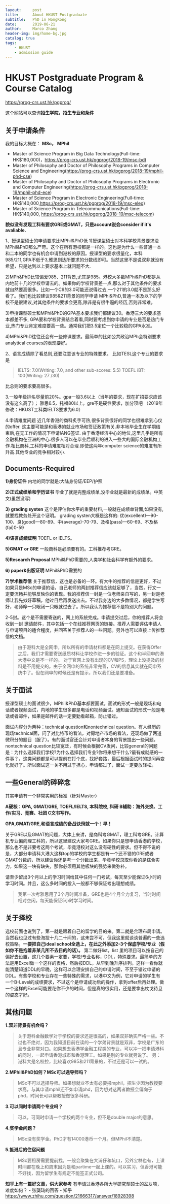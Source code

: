 ```yaml
---
layout:     post
title:      About HKUST Postgraduate
subtitle:   PhD in HongKong
date:       2019-06-21
author:     Marco Zhang
header-img: img/home-bg.jpg
catalog: true
tags:
    - HKUST
    - admission guide
---
```


# HKUST Postgraduate Program & Course Catalog
https://prog-crs.ust.hk/pgprog/

这个网站可以查询**招生学院，招生专业和条件**

## 关于申请条件
我的目标大概在：
**MSc， MPhil**
- Master of Science Program in Big Data Technology(Full-time: HK$180,000)，https://prog-crs.ust.hk/pgprog/2018-19/msc-bdt
- Master of Philosophy and Doctor of Philosophy Programs in Computer Science and Engineering(https://prog-crs.ust.hk/pgprog/2018-19/mphil-phd-cse)
- Master of Philosophy and Doctor of Philosophy Programs in Electronic and Computer Engineering(https://prog-crs.ust.hk/pgprog/2018-19/mphil-phd-ece)
- Master of Science Program in Electronic Engineering(Full-time: HK$140,000,https://prog-crs.ust.hk/pgprog/2018-19/msc-eleg)
- Master of Science Program in Telecommunications(Full-time: HK$140,000, https://prog-crs.ust.hk/pgprog/2018-19/msc-telecom)

**貌似没有发现工科有要求GRE或GMAT，只是account说会consider if it's avaliable.**

1、授课型硕士的申请要求比MPhil&PhD低
1)授课型硕士对本科学校背景要求没 MPhil&PhD那么严苛。这个在所有港校都是一样的。这也是为什么一些普通一本和二本的同学也有机会申请到港校的原因。授课型的要求很量化，本科985/211,GPA不低于3,雅思到达所要求的分数线即可。当然这里不是说双非就没有希望，只是达到以上要求基本上就问题不大.

2)MPh&PhD比较偏爱985、211背景,尤其是985。港校大多数MPhi&PhD都是从内地前十几的学校申请去的。如果你的学校背景差一点,那么对于其他条件的要求就自然要高很多。比如一个C9的3.0可能还说得过去,一个211的3.0就不是那么好看了。我们也比较建议985&211背景的同学申请
MPhi&PhD,普通一本及以下的学校不是很建议,对其他条件的要求会更高,除非是有很牛逼的经历,否则非常难。

3)申授课型硕士和MPhi&PhD的GPA基本要求我们都建议30。香港三大的要求基本都差不多,
GPA要和学校背景结合着看,同时要考虑到你申请的专业是否是热门专业,热门专业肯定难度要高一些。通常我们把3.5定位一个比较稳的GPA水准。

4)MPhi&PhD往往还会有一些修课要求。最简单的比如公共政治MPh会特别要求 analytical
courses的表现要好。

2、语言成绩除了看总则,还要注意该专业的特殊要求。
比如TESL这个专业的要求是
>IELTS: 7.0(Writing: 7.0, and other sub-scores: 5.5)
TOEFL iBT: 100(Writing: 27 /30)

比总则的要求要高很多。

3.一般年级排名尽量前20%。gpa一般3.6以上（当年的要求，现在扩招要求应该没有这么高了）；
雅思6.5，托福80以上。gre不是硬性要求，加分项吧
（2019年修改：HKUST工科类IELTS要求为6.0）

4.申请难度问题
近几年香港的商科炙手可热,很多背景很好的同学也很难拿到心仪的offer.
这主要可能是和香港的就业市场和签证政策有关.非本地毕业生在学期结束后,在无工作的情况下申请IANG签证. 由于香港经济中心的地位,这里几乎是所有金融机构在亚洲的中心.很多人可以在毕业后顺利的进入一些大的国际金融机构工作.相比商科,工科的申请难度相对合理.即使这两年computer science的难度有所升高.其他专业的竞争相对较小.

## Documents-Required
**1)身份证件**
内地的同学就是:大陆身份证/EEP/护照

**2)正式成绩单和学历证书**
毕业了就是完整成绩单,没毕业就是最新的成绩单。中英文(虽然没写)

**3) grading systen**
这个是评估你水平的重要材料,一般就在成绩单背面,如果没有,就要找教务处开这个证明。
grading systen大概是这样的:
优(excellent)—90-100、良(good)—80-89、中(average)-70-79、及格(pass)—60-69、不及格(fai)0-59

**4)语言成绩证明**
TOEFL or IELTS。

**5)GMAT or GRE**
一般商科是必须要有的。工科推荐考GRE。

**5)Research Proposal**
MPhil&PhD需要的,人类学和社会科学有额外的要求。

**6) paper&出版证明**
MPhil&PhD需要的

**7)学术推荐信**
关于推荐信，这也是必备的一环。有大牛的推荐的信是更好，不过如果只是MSc的申请的话，自己老师的两封推荐信应该就足够了，当然，行文一定要流畅并能够反映你的表现。我的推荐信一封是一位老师亲自写的，另一封是老师让我先拟好草稿，他过目后再发送出去。不过我身边的大多数情况，都是学生写好，老师睁一只眼闭一只眼就过去了。所以我认为推荐信不是特别大的问题。

2-5封。这个是不需要寄送的，网上的系统完成。申请提交过后，你的推荐人将会收到一封 邀请邮件，其中包括一个在线推荐网页的链接。推荐人需要评估申请人与申请项目的适合程度，并回答关于推荐人的一些问题。另外也可以直接上传推荐信的文档。

>由于港科大是全网申，所以所有的申请材料都是在网上提交。在获得Offer之后，我们才需要寄送纸质材料让学校作进一步的验证。这个和半网申的港大港中文是不一样的。
对于官网上没有出现的CV和PS，理论上没提及的材料是不用提交的。由于全网申的系统非常完善，CV的信息其实就在网申系统中了。但在网申的时候还是有提示，所以我们还是要准备。

## 关于面试
授课型硕士的面试很少，MPhil&PhD基本都要面试。面试的形式一般是现场和电话或者视频面试，内地的学生很多都是电话和视频面试。通知面试的形式一般是电话或者邮件，如果是邮件的话一定要勤看邮箱，防止错过。

面试内容分为两种：technical question和nontechnical question。有人经历的现场technical面，问了对比特币的看法，对房地产市场的看法，还现场做了两道微积分的题目（服了）。有的面试官还会针对申请者本身的背景提出一些问题。nontechnical question比较宽泛，有时候会根据CV发问，比较general的问题是：为什么选择我们学校?为什么选择我们专业?你将来想干什么?最有成就感的一件事？，这类问题都是可以提前在打个底，找好套路，最后根据面试时的提问再变化就好了。所以面试这一关不用过于担心，申请都过了，面试一定要放轻松。


## 一些General的碎碎念

其实申请有一个非常实用的标准（针对Master）

**A硬核：GPA, GMAT/GRE, TOEFL/IELTS, 本科院校, 科研
B辅助：海外交换、工作/实习、竞赛、社团
C文书写作。**

**GPA,GMAT/GRE,和语言成绩的备战诀窍就一个！早！**

关于GRE以及GMAT的问题，大体上来讲，是商科考GMAT，理工科考GRE。计算机专业偏向理工科的，所以这里建议大家考GRE。如果你只是想申请香港的学校，那么也不是非要考这两个考试，毕竟港校对这么没有硬性的要求。但不得不说的是，大部分申请科大港大这样top的学校的学生都是有一个还不错的GRE或者GMAT分数的，所以建议你还是考一个分数出来，毕竟学校录取你看的是综合实力，如果这一块有缺失，那你必须用其他板块的强势来做弥补。

请至少留出3个月以上的学习时间给其中任何一门考试，每天至少能保证6小时的学习时间。并且，这么多时间的投入一般都不够保证考出理想成绩。

>我第一次考雅思用了3个月时间准备，GRE也是4个月全力复习，当时时间相对空闲，每天能保证5小时学习时间。

## 关于择校
选校前面也说到了，第一就是跟着自己的留学的目的来。第二就是合理布局申请。当然我也见过有些海投十几二十间的，这未尝不可，但我这里就谈谈普遍的一些选校策略。**一要把自己ideal school全选上，在此之外添加2-3个保底学校/专业（假如你不是抱着非某几所不去目的的话）。** 第二做好list，list 里的项目可以按自己的偏好去设置，这几个要素一定要，学校/专业名称，DDL，特殊要求。最简单的方法是用Excel做一个这样的表格，然后按DDL，从早到晚升序排列。这样一看你就能清楚知道DDL的早晚，这样可以合理安排自己的申请时间，不至于错过申请的DDL。有些学校和专业存在一些特殊的需求，以港中文为例，它对申请的学生有一个B-Level的成绩要求，不过这个是申请成功后的操作，拿到offer后再处理。做一个这样的Excel可能要花你不少的时间，但是真的很实用，还是要拿出枕戈待旦的姿态才好。

## 其他问题
**1.双非背景有机会吗？**
>关于港科金融数学对于学校的要求还是很高的，如果双非确实严格一些。不过也不绝对，因为我知道目前在读的一个学弟背景就是双非，学校是广东的且专业非常对口。如果想去香港学金融工程类的专业，可以冲一把申请港科的同时，一起申请香港城市和香港理工。如果是别的专业就另说了。
另：港科大是名校控，比较喜欢985和211背景的，不过还是可以一试的。

**2.MPhil&PhD如何？MSc可以选导师吗？**
>MSc不可以选择导师。如果想就业不太有必要报mphil，招生少因为教授要求高，与其申请mphil还不如申请phd，因为想对这两者教授会偏向于phd，时间长可以帮教授做很多科研。

**3.可以同时申请两个专业吗？**
>可以，可同时申请一个学校的两个专业，但不是double major的意思。

**4.奖学金问题？**
>MSc没有奖学金。PhD才有14000港币一个月。但MPhil不清楚。

**5.抵港后的住宿问题**
>MSc要租房需要提前找，一般会聚集在大浦仔和坑口，另外宝林也有，上课时间都在晚上和周末因为是和partime一起上课的。可以实习，但香港可能不好找，因为留学生有规定不能签正式公司。

**知乎上有一篇好文章，供大家参考**
有申请过香港各所大学研究型硕士的盆友嘛，难度如何？ - 张龑琦的回答 - 知乎
https://www.zhihu.com/question/21666317/answer/18928398
